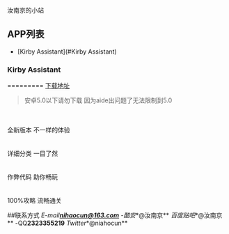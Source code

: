 汝南京的小站<br>

## APP列表
* [Kirby Assistant](#Kirby Assistant)
### Kirby Assistant
=========
[下载地址](https://www.coolapk.com/game/com.kirby.runanjing)

>安卓5.0以下请勿下载  因为aide出问题了无法限制到5.0<br>
<br>
<br>
全新版本   不一样的体验<br>
<br>
<br>
详细分类   一目了然<br>
<br>
<br>
作弊代码    助你畅玩<br>
<br>
<br>
100%攻略   流畅通关<br>


##联系方式
*E-mail**nihaocun@163.com**
-酷安**@汝南京**
*百度贴吧**@汝南京**
-QQ**2323355219**
*Twitter**@niahocun**
